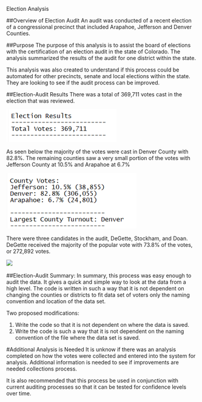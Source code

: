 Election Analysis

##Overview of Election Audit
An audit was conducted of a recent election of a congressional precinct that included Arapahoe, Jefferson and Denver Counties. 

##Purpose
The purpose of this analysis is to assist the board of elections with the certification of an election audit in the state of Colorado.  The analysis summarized the results of the audit for one district within the state.

This analysis was also created to understand if this process could be automated for other precincts, senate and local elections within the state.  They are looking to see if the audit process can be improved.

##Election-Audit Results
There was a total of 369,711 votes cast in the election that was reviewed.  

![](Resources/overall_results.png)

As seen below the majority of the votes were cast in Denver County with 82.8%.  The remaining counties saw a very small portion of the votes with Jefferson County at 10.5% and Arapahoe at 6.7%

![](Resources/county_results.png)

There were three candidates in the audit, DeGette, Stockham, and Doan.  DeGette received the majority of the popular vote with 73.8% of the votes, or 272,892 votes.
	
![](Resources/candidate.png)

##Election-Audit Summary: 
In summary, this process was easy enough to audit the data.  It gives a quick and simple way to look at the data from a high level.  The code is written in such a way that it is not dependent on changing the counties or districts to fit data set of voters only the naming convention and location of the data set.  

Two proposed modifications:
1.	Write the code so that it is not dependent on where the data is saved.
2.	Write the code is such a way that it is not dependent on the naming convention of the file where the data set is saved.

#Additional Analysis is Needed
It is unknow if there was an analysis completed on how the votes were collected and entered into the system for analysis.  Additional information is needed to see if improvements are needed collections process.

It is also recommended that this process be used in conjunction with current auditing processes so that it can be tested for confidence levels over time.